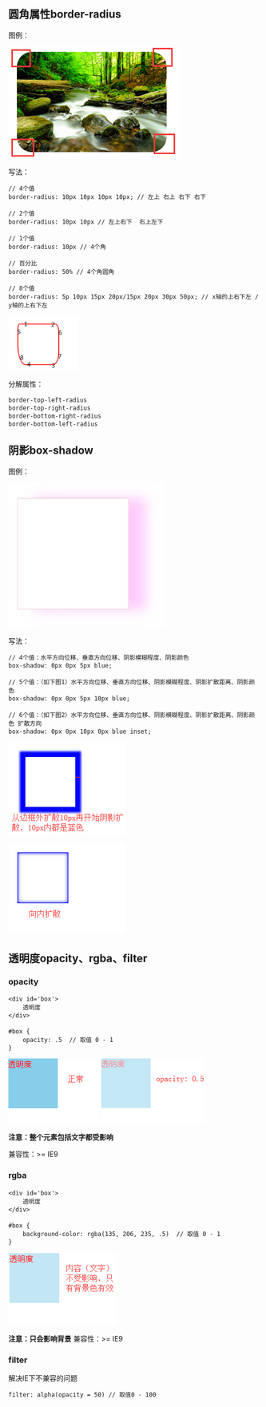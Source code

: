 ## 圆角属性border-radius

图例：

![Alt text](./imgs/11-01.png)

写法：
    
    // 4个值
    border-radius: 10px 10px 10px 10px; // 左上 右上 右下 右下
    
    // 2个值
    border-radius: 10px 10px // 左上右下  右上左下
     
    // 1个值
    border-radius: 10px // 4个角
    
    // 百分比
    border-radius: 50% // 4个角圆角
    
    // 8个值
    border-radius: 5p 10px 15px 20px/15px 20px 30px 50px; // x轴的上右下左 / y轴的上右下左
    
![Alt text](./imgs/11-02.png)

分解属性：

    border-top-left-radius
    border-top-right-radius
    border-bottom-right-radius
    border-bottom-left-radius
    
## 阴影box-shadow

图例：

![Alt text](./imgs/11-03.png)

写法：
    
    // 4个值：水平方向位移、垂直方向位移、阴影模糊程度、阴影颜色
    box-shadow: 0px 0px 5px blue;
    
    // 5个值：（如下图1）水平方向位移、垂直方向位移、阴影模糊程度、阴影扩散距离、阴影颜色
    box-shadow: 0px 0px 5px 10px blue;
    
    // 6个值：（如下图2）水平方向位移、垂直方向位移、阴影模糊程度、阴影扩散距离、阴影颜色 扩散方向
    box-shadow: 0px 0px 10px 0px blue inset;
    
![Alt text](./imgs/11-04.png)

![Alt text](./imgs/11-05.png)

## 透明度opacity、rgba、filter

### opacity

    <div id='box'>
        透明度
    </div>
    
    #box {
        opacity: .5  // 取值 0 - 1
    }
    
![Alt text](./imgs/11-06.png)
![Alt text](./imgs/11-07.png)

**注意：整个元素包括文字都受影响**

兼容性：>= IE9

### rgba

    <div id='box'>
        透明度
    </div>
    
    #box {
        background-color: rgba(135, 206, 235, .5)  // 取值 0 - 1
    }
    
![Alt text](./imgs/11-08.png)

**注意：只会影响背景**
兼容性：>= IE9

### filter

解决IE下不兼容的问题

    filter: alpha(opacity = 50) // 取值0 - 100
    
